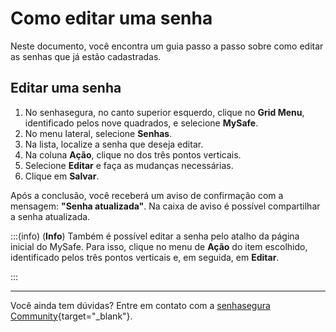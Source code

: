 # Como editar uma senha

Neste documento, você encontra um guia passo a passo sobre como editar as senhas que já estão cadastradas.


## Editar uma senha

1. No senhasegura, no canto superior esquerdo, clique no **Grid Menu**, identificado pelos nove quadrados, e selecione **MySafe**.
2.  No menu lateral, selecione **Senhas**. 
3. Na lista, localize a senha que deseja editar.
4. Na coluna **Ação**, clique no dos três pontos verticais.
5. Selecione **Editar** e faça as mudanças necessárias.
6. Clique em **Salvar**.

Após a conclusão, você receberá um aviso de confirmação com a mensagem: **"Senha atualizada"**. Na caixa de aviso é possível compartilhar a senha atualizada.

:::(info) (**Info**)
Também é possível editar a senha pelo atalho da página inicial do MySafe. Para isso, clique no menu de **Ação** do item escolhido, identificado pelos três pontos verticais e, em seguida, em **Editar**.

:::
***


Você ainda tem dúvidas? Entre em contato com a  [senhasegura Community](https://community.senhasegura.io/){target="_blank"}.